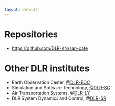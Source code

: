 ```yaml
---
layout: default
---
```


# Repositories
* https://github.com/DLR-KN/san-cafe

# Other DLR institutes 
* Earth Observation Center,           [@DLR-EOC](https://github.com/DLR-EOC)
* Simulation and Software Technology, [@DLR-SC](https://github.com/DLR-SC)
* Air Transportation Systems,         [@DLR-LY](https://github.com/DLR-LY)
* DLR System Dynamics and Control,    [@DLR-SR](https://github.com/DLR-SR)
